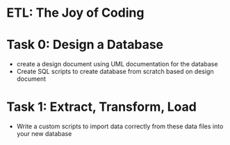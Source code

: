 # ETL: The Joy of Coding

# Task 0: Design a Database
- create a design document using UML documentation for the database
- Create SQL scripts to create database from scratch based on design document

# Task 1: Extract, Transform, Load
- Write a custom scripts to import data correctly from these data files into your new database
